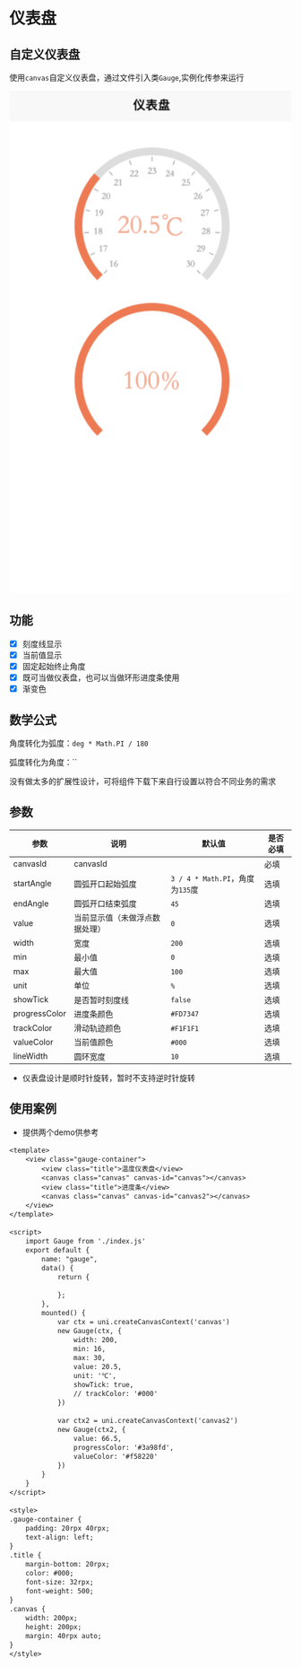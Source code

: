 # 仪表盘

## 自定义仪表盘

使用`canvas`自定义仪表盘，通过文件引入类`Gauge`,实例化传参来运行

![image](./static/image.png)

## 功能

- [x] 刻度线显示
- [x] 当前值显示
- [x] 固定起始终止角度
- [x] 既可当做仪表盘，也可以当做环形进度条使用
- [x] 渐变色

## 数学公式

角度转化为弧度：`deg * Math.PI / 180`

弧度转化为角度：``

没有做太多的扩展性设计，可将组件下载下来自行设置以符合不同业务的需求

## 参数

| 参数 | 说明 | 默认值 | 是否必填
|--|--|--|--|
| canvasId | canvasId | | 必填
| startAngle | 圆弧开口起始弧度 | `3 / 4 * Math.PI`，角度为`135`度 | 选填
| endAngle | 圆弧开口结束弧度 | `45` | 选填
| value | 当前显示值（未做浮点数据处理） | `0` | 选填
| width | 宽度 | `200` | 选填
| min | 最小值 | `0` | 选填
| max | 最大值 | `100` | 选填
| unit | 单位 | `%` | 选填
| showTick | 是否暂时刻度线 | `false` | 选填
| progressColor | 进度条颜色 | `#FD7347` | 选填
| trackColor | 滑动轨迹颜色 | `#F1F1F1` | 选填
| valueColor | 当前值颜色 | `#000` | 选填
| lineWidth | 圆环宽度 | `10` | 选填

- 仪表盘设计是顺时针旋转，暂时不支持逆时针旋转

## 使用案例

- 提供两个demo供参考

```vue
<template>
	<view class="gauge-container">
		<view class="title">温度仪表盘</view>
		<canvas class="canvas" canvas-id="canvas"></canvas>
		<view class="title">进度条</view>
		<canvas class="canvas" canvas-id="canvas2"></canvas>
	</view>
</template>

<script>
	import Gauge from './index.js'
	export default {
		name: "gauge",
		data() {
			return {

			};
		},
		mounted() {
			var ctx = uni.createCanvasContext('canvas')
			new Gauge(ctx, {
				width: 200,
				min: 16,
				max: 30,
				value: 20.5,
				unit: '℃',
				showTick: true,
				// trackColor: '#000'
			})

			var ctx2 = uni.createCanvasContext('canvas2')
			new Gauge(ctx2, {
				value: 66.5,
				progressColor: '#3a98fd',
				valueColor: '#f58220'
			})
		}
	}
</script>

<style>
.gauge-container {
	padding: 20rpx 40rpx;
	text-align: left;
}
.title {
	margin-bottom: 20rpx;
	color: #000;
	font-size: 32rpx;
	font-weight: 500;
}
.canvas {
	width: 200px; 
	height: 200px;
	margin: 40rpx auto;
}
</style>
```